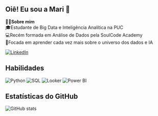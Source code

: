 ## Oiê! Eu sou a Mari 🤗 
👩‍💻**Sobre mim**    
🎓Estudante de Big Data e Inteligência Analítica na PUC  
💻Recém formada em Análise de Dados pela SoulCode Academy  
🎯Focada em aprender cada vez mais sobre o universo dos dados e IA   
  
[![LinkedIn](https://img.shields.io/badge/LinkedIn-0077B5?style=for-the-badge&logo=linkedin&logoColor=white)](https://www.linkedin.com/in/mariana-angeli)

## Habilidades
![Python](https://img.shields.io/badge/Python-3776AB?style=for-the-badge&logo=python&logoColor=white)
![SQL](https://img.shields.io/badge/SQL-4479A1?style=for-the-badge&logo=mysql&logoColor=white)
![Looker](https://img.shields.io/badge/Looker-Expert-orange)
![Power BI](https://img.shields.io/badge/Power%20BI-F2C811?style=for-the-badge&logo=powerbi&logoColor=black)

## Estatísticas do GitHub  
![GitHub stats](https://github-readme-stats.vercel.app/api?username=marianaangeli&show_icons=true&theme=dracula)

<!--
**marianaangeli/marianaangeli** is a ✨ _special_ ✨ repository because its `README.md` (this file) appears on your GitHub profile.


